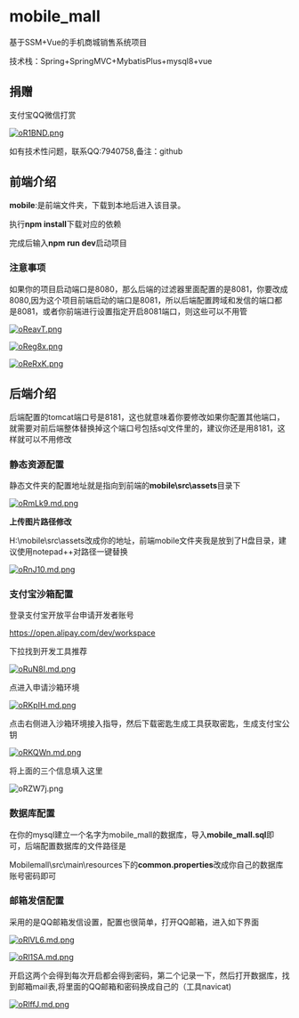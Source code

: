 # mobile_mall
基于SSM+Vue的手机商城销售系统项目

技术栈：Spring+SpringMVC+MybatisPlus+mysql8+vue

## 捐赠

支付宝QQ微信打赏

[![oR1BND.png](https://s4.ax1x.com/2021/12/08/oR1BND.png)](https://imgtu.com/i/oR1BND)

如有技术性问题，联系QQ:7940758,备注：github

## 前端介绍

**mobile**:是前端文件夹，下载到本地后进入该目录。

执行**npm install**下载对应的依赖

完成后输入**npm run dev**启动项目

### 注意事项

如果你的项目启动端口是8080，那么后端的过滤器里面配置的是8081，你要改成8080,因为这个项目前端启动的端口是8081，所以后端配置跨域和发信的端口都是8081，或者你前端进行设置指定开启8081端口，则这些可以不用管

[![oReavT.png](https://s4.ax1x.com/2021/12/08/oReavT.png)](https://imgtu.com/i/oReavT)

[![oReg8x.png](https://s4.ax1x.com/2021/12/08/oReg8x.png)](https://imgtu.com/i/oReg8x)

[![oReRxK.png](https://s4.ax1x.com/2021/12/08/oReRxK.png)](https://imgtu.com/i/oReRxK)

## 后端介绍

后端配置的tomcat端口号是8181，这也就意味着你要修改如果你配置其他端口，就需要对前后端整体替换掉这个端口号包括sql文件里的，建议你还是用8181，这样就可以不用修改

### 静态资源配置

静态文件夹的配置地址就是指向到前端的**mobile\src\assets**目录下

[![oRmLk9.md.png](https://s4.ax1x.com/2021/12/08/oRmLk9.md.png)](https://imgtu.com/i/oRmLk9)

**上传图片路径修改**

H:\\mobile\\src\\assets改成你的地址，前端mobile文件夹我是放到了H盘目录，建议使用notepad++对路径一键替换

[![oRnJ10.md.png](https://s4.ax1x.com/2021/12/08/oRnJ10.md.png)](https://imgtu.com/i/oRnJ10)



### 支付宝沙箱配置

登录支付宝开放平台申请开发者账号

https://open.alipay.com/dev/workspace

下拉找到开发工具推荐

[![oRuN8I.md.png](https://s4.ax1x.com/2021/12/08/oRuN8I.md.png)](https://imgtu.com/i/oRuN8I)

点进入申请沙箱环境

[![oRKpIH.md.png](https://s4.ax1x.com/2021/12/08/oRKpIH.md.png)](https://imgtu.com/i/oRKpIH)

点击右侧进入沙箱环境接入指导，然后下载密匙生成工具获取密匙，生成支付宝公钥

[![oRKQWn.md.png](https://s4.ax1x.com/2021/12/08/oRKQWn.md.png)](https://imgtu.com/i/oRKQWn)

将上面的三个信息填入这里

![oRZW7j.png](https://s4.ax1x.com/2021/12/08/oRZW7j.png)

### 数据库配置

在你的mysql建立一个名字为mobile_mall的数据库，导入**mobile_mall.sql**即可，后端配置数据库的文件路径是

Mobilemall\src\main\resources下的**common.properties**改成你自己的数据库账号密码即可

### 邮箱发信配置

采用的是QQ邮箱发信设置，配置也很简单，打开QQ邮箱，进入如下界面

[![oRlVL6.md.png](https://s4.ax1x.com/2021/12/08/oRlVL6.md.png)](https://imgtu.com/i/oRlVL6)

[![oRl1SA.md.png](https://s4.ax1x.com/2021/12/08/oRl1SA.md.png)](https://imgtu.com/i/oRl1SA)



开启这两个会得到每次开启都会得到密码，第二个记录一下，然后打开数据库，找到邮箱mail表,将里面的QQ邮箱和密码换成自己的（工具navicat)

[![oRlffJ.md.png](https://s4.ax1x.com/2021/12/08/oRlffJ.md.png)](https://imgtu.com/i/oRlffJ)

